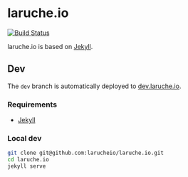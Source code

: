 # laruche.io

[![Build Status](https://travis-ci.org/larucheio/laruche.io.svg?branch=master)](https://travis-ci.org/larucheio/laruche.io)

laruche.io is based on [Jekyll](https://jekyllrb.com/).

## Dev

The `dev` branch is automatically deployed to [dev.laruche.io](http://dev.laruche.io).

### Requirements

-   [Jekyll](https://jekyllrb.com/)

### Local dev

```sh
git clone git@github.com:larucheio/laruche.io.git
cd laruche.io
jekyll serve
```
